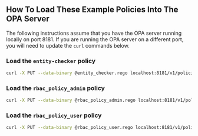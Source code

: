 ## How To Load These Example Policies Into The OPA Server

The following instructions assume that you have the OPA server running locally on port 8181. If you are running the OPA server on a different port, you will need to update the `curl` commands below.

### Load the `entity-checker` policy

```bash
curl -X PUT --data-binary @entity_checker.rego localhost:8181/v1/policies/entity_checker
```

### Load the `rbac_policy_admin` policy

```bash
curl -X PUT --data-binary @rbac_policy_admin.rego localhost:8181/v1/policies/rbac_policy_admin
```

### Load the `rbac_policy_user` policy

```bash
curl -X PUT --data-binary @rbac_policy_user.rego localhost:8181/v1/policies/rbac_policy_user
```